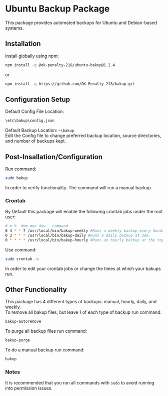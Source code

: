 # Ubuntu Backup Package
This package provides automated backups for Ubuntu and Debian-based systems.


## Installation
Install globally using npm:<br>
```bash 
npm install -g @ok-penalty-218/ubuntu-bakup@1.2.4
```
or<br>
```bash
npm install -g https://github.com/OK-Penalty-218/bakup.git
```

## Configuration Setup
Default Config File Location: 
```bash
\etc\bakup\config.json
```
Default Backup Location: ```~\bakup```<br>
Edit the Config file to change preferred backup location, source directories, and number of backups kept.

## Post-Insallation/Configuration
Run command:
```bash
sudo bakup
```
In order to verify functionality. The command will run a manual backup.

### Crontab
By Default this package will enable the following crontab jobs under the root user:
```bash
# m h  dom mon dow   command
0 4 * * 7 /usr/local/bin/bakup-weekly #Runs a weekly backup every Sunday at 4am.
0 3 * * * /usr/local/bin/bakup-daily #Runs a daily backup at 3am.
0 * * * * /usr/local/bin/bakup-hourly #Runs an hourly backup at the top of every hour. 
```
Use command: 
```bash
sudo crontab -e
```
In order to edit your crontab jobs or change the times at which your bakups run.

## Other Functionality
This package has 4 different types of backups: manual, hourly, daily, and weekly.<br>
To remove all bakup files, but leave 1 of each type of backup run command: 
```bash
bakup-autoremove
```
To purge all backup files run command: 
```bash
bakup-purge
```
To do a manual backup run command: 
```bash
bakup
```

### Notes
It is recommended that you run all commands with ```sudo``` to avoid running into permission issues.
